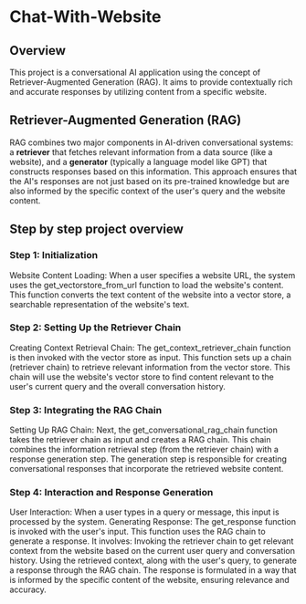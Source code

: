 
# Chat-With-Website

## Overview
This project is a conversational AI application using the concept of Retriever-Augmented Generation (RAG). It aims to provide contextually rich and accurate responses by utilizing content from a specific website. 


## Retriever-Augmented Generation (RAG)
RAG combines two major components in AI-driven conversational systems: a **retriever** that fetches relevant information from a data source (like a website), and a **generator** (typically a language model like GPT) that constructs responses based on this information. This approach ensures that the AI's responses are not just based on its pre-trained knowledge but are also informed by the specific context of the user's query and the website content.

## Step by step project overview

### Step 1: Initialization
Website Content Loading: When a user specifies a website URL, the system uses the get_vectorstore_from_url function to load the website's content. This function converts the text content of the website into a vector store, a searchable representation of the website's text.

### Step 2: Setting Up the Retriever Chain
Creating Context Retrieval Chain: The get_context_retriever_chain function is then invoked with the vector store as input. This function sets up a chain (retriever chain) to retrieve relevant information from the vector store. This chain will use the website's vector store to find content relevant to the user's current query and the overall conversation history.

### Step 3: Integrating the RAG Chain
Setting Up RAG Chain: Next, the get_conversational_rag_chain function takes the retriever chain as input and creates a RAG chain. This chain combines the information retrieval step (from the retriever chain) with a response generation step. The generation step is responsible for creating conversational responses that incorporate the retrieved website content.

### Step 4: Interaction and Response Generation
User Interaction: When a user types in a query or message, this input is processed by the system.
Generating Response: The get_response function is invoked with the user's input. This function uses the RAG chain to generate a response. It involves:
Invoking the retriever chain to get relevant context from the website based on the current user query and conversation history.
Using the retrieved context, along with the user's query, to generate a response through the RAG chain. The response is formulated in a way that is informed by the specific content of the website, ensuring relevance and accuracy.
